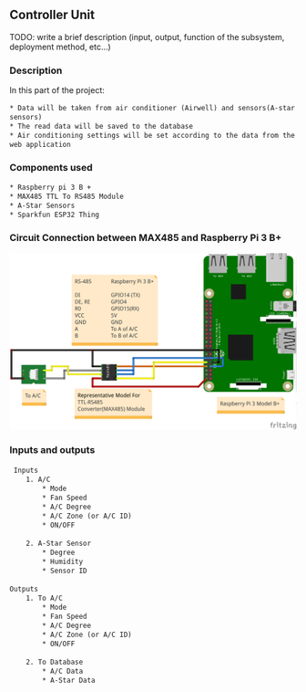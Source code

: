 ## Controller Unit
TODO: write a brief description (input, output, function of the subsystem, deployment method, etc...)

### Description
In this part of the project:

	* Data will be taken from air conditioner (Airwell) and sensors(A-star sensors)
	* The read data will be saved to the database
	* Air conditioning settings will be set according to the data from the web application

### Components used
	* Raspberry pi 3 B +
	* MAX485 TTL To RS485 Module
	* A-Star Sensors
	* Sparkfun ESP32 Thing
  
### Circuit Connection between MAX485 and Raspberry Pi 3 B+
![alt text](Raspberry_RS485_AC_Circuit.png)

### Inputs and outputs
	 Inputs
		1. A/C
			* Mode
			* Fan Speed
			* A/C Degree
			* A/C Zone (or A/C ID)
			* ON/OFF

		2. A-Star Sensor
			* Degree
			* Humidity
			* Sensor ID

	Outputs
		1. To A/C
			* Mode
			* Fan Speed
			* A/C Degree
			* A/C Zone (or A/C ID)
			* ON/OFF

		2. To Database
			* A/C Data
			* A-Star Data
